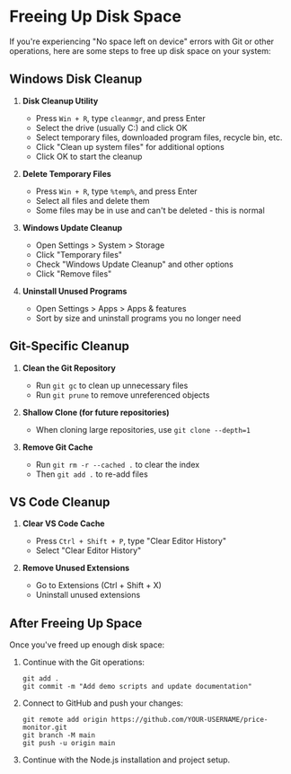# Freeing Up Disk Space

If you're experiencing "No space left on device" errors with Git or other operations, here are some steps to free up disk space on your system:

## Windows Disk Cleanup

1. **Disk Cleanup Utility**
   - Press `Win + R`, type `cleanmgr`, and press Enter
   - Select the drive (usually C:) and click OK
   - Select temporary files, downloaded program files, recycle bin, etc.
   - Click "Clean up system files" for additional options
   - Click OK to start the cleanup

2. **Delete Temporary Files**
   - Press `Win + R`, type `%temp%`, and press Enter
   - Select all files and delete them
   - Some files may be in use and can't be deleted - this is normal

3. **Windows Update Cleanup**
   - Open Settings > System > Storage
   - Click "Temporary files"
   - Check "Windows Update Cleanup" and other options
   - Click "Remove files"

4. **Uninstall Unused Programs**
   - Open Settings > Apps > Apps & features
   - Sort by size and uninstall programs you no longer need

## Git-Specific Cleanup

1. **Clean the Git Repository**
   - Run `git gc` to clean up unnecessary files
   - Run `git prune` to remove unreferenced objects

2. **Shallow Clone (for future repositories)**
   - When cloning large repositories, use `git clone --depth=1`

3. **Remove Git Cache**
   - Run `git rm -r --cached .` to clear the index
   - Then `git add .` to re-add files

## VS Code Cleanup

1. **Clear VS Code Cache**
   - Press `Ctrl + Shift + P`, type "Clear Editor History"
   - Select "Clear Editor History"

2. **Remove Unused Extensions**
   - Go to Extensions (Ctrl + Shift + X)
   - Uninstall unused extensions

## After Freeing Up Space

Once you've freed up enough disk space:

1. Continue with the Git operations:
   ```
   git add .
   git commit -m "Add demo scripts and update documentation"
   ```

2. Connect to GitHub and push your changes:
   ```
   git remote add origin https://github.com/YOUR-USERNAME/price-monitor.git
   git branch -M main
   git push -u origin main
   ```

3. Continue with the Node.js installation and project setup.